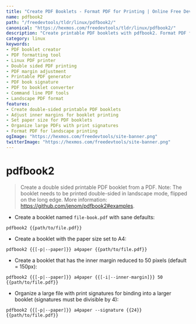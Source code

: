 ```yaml
---
title: "Create PDF Booklets - Format PDF for Printing | Online Free DevTools by Hexmos"
name: pdfbook2
path: "/freedevtools/tldr/linux/pdfbook2/"
canonical: "https://hexmos.com/freedevtools/tldr/linux/pdfbook2/"
description: "Create printable PDF booklets with pdfbook2. Format PDF files for double-sided printing and manage margins. Free online tool, no registration required."
category: linux
keywords:
- PDF booklet creator
- PDF formatting tool
- Linux PDF printer
- Double sided PDF printing
- PDF margin adjustment
- Printable PDF generator
- PDF book signature
- PDF to booklet converter
- Command line PDF tools
- Landscape PDF format
features:
- Create double-sided printable PDF booklets
- Adjust inner margins for booklet printing
- Set paper size for PDF booklets
- Organize large PDFs with print signatures
- Format PDF for landscape printing
ogImage: "https://hexmos.com/freedevtools/site-banner.png"
twitterImage: "https://hexmos.com/freedevtools/site-banner.png"
---
```


# pdfbook2

> Create a double sided printable PDF booklet from a PDF.
> Note: The booklet needs to be printed double-sided in landscape mode, flipped on the long edge.
> More information: <https://github.com/jenom/pdfbook2#examples>.

- Create a booklet named `file-book.pdf` with sane defaults:

`pdfbook2 {{path/to/file.pdf}}`

- Create a booklet with the paper size set to A4:

`pdfbook2 {{[-p|--paper]}} a4paper {{path/to/file.pdf}}`

- Create a booklet that has the inner margin reduced to 50 pixels (default = 150px):

`pdfbook2 {{[-p|--paper]}} a4paper {{[-i|--inner-margin]}} 50 {{path/to/file.pdf}}`

- Organize a large file with print signatures for binding into a larger booklet (signatures must be divisible by 4):

`pdfbook2 {{[-p|--paper]}} a4paper --signature {{24}} {{path/to/file.pdf}}`
